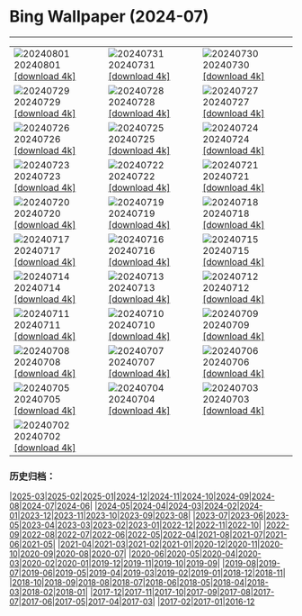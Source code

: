 # Bing Wallpaper (2024-07)
**************

<table><tr><td><img src="https://www.bing.com/th?id=OHR.KaptaiLake_DE-DE6482554434_1920x1080.jpg" alt="20240801"> 20240801 <a href="https://www.bing.com/th?id=OHR.KaptaiLake_DE-DE6482554434_UHD.jpg">[download 4k]</a></td><td><img src="https://www.bing.com/th?id=OHR.HoodoosBryce_DE-DE5899937374_1920x1080.jpg" alt="20240731"> 20240731 <a href="https://www.bing.com/th?id=OHR.HoodoosBryce_DE-DE5899937374_UHD.jpg">[download 4k]</a></td><td><img src="https://www.bing.com/th?id=OHR.GrayWolfPups_DE-DE4132223507_1920x1080.jpg" alt="20240730"> 20240730 <a href="https://www.bing.com/th?id=OHR.GrayWolfPups_DE-DE4132223507_UHD.jpg">[download 4k]</a></td></tr><tr><td><img src="https://www.bing.com/th?id=OHR.CorbettTigers_DE-DE5462654549_1920x1080.jpg" alt="20240729"> 20240729 <a href="https://www.bing.com/th?id=OHR.CorbettTigers_DE-DE5462654549_UHD.jpg">[download 4k]</a></td><td><img src="https://www.bing.com/th?id=OHR.BeachHutsSweden_DE-DE4614841617_1920x1080.jpg" alt="20240728"> 20240728 <a href="https://www.bing.com/th?id=OHR.BeachHutsSweden_DE-DE4614841617_UHD.jpg">[download 4k]</a></td><td><img src="https://www.bing.com/th?id=OHR.RhinelandVineyards_DE-DE4066969313_1920x1080.jpg" alt="20240727"> 20240727 <a href="https://www.bing.com/th?id=OHR.RhinelandVineyards_DE-DE4066969313_UHD.jpg">[download 4k]</a></td></tr><tr><td><img src="https://www.bing.com/th?id=OHR.PontNeuf_DE-DE3491182844_1920x1080.jpg" alt="20240726"> 20240726 <a href="https://www.bing.com/th?id=OHR.PontNeuf_DE-DE3491182844_UHD.jpg">[download 4k]</a></td><td><img src="https://www.bing.com/th?id=OHR.SmokyMountainTrail_DE-DE2050151888_1920x1080.jpg" alt="20240725"> 20240725 <a href="https://www.bing.com/th?id=OHR.SmokyMountainTrail_DE-DE2050151888_UHD.jpg">[download 4k]</a></td><td><img src="https://www.bing.com/th?id=OHR.SheepCousins_DE-DE1595160882_1920x1080.jpg" alt="20240724"> 20240724 <a href="https://www.bing.com/th?id=OHR.SheepCousins_DE-DE1595160882_UHD.jpg">[download 4k]</a></td></tr><tr><td><img src="https://www.bing.com/th?id=OHR.MethoniCastle_DE-DE8197335840_1920x1080.jpg" alt="20240723"> 20240723 <a href="https://www.bing.com/th?id=OHR.MethoniCastle_DE-DE8197335840_UHD.jpg">[download 4k]</a></td><td><img src="https://www.bing.com/th?id=OHR.WickerBeachBaskets_DE-DE6881369278_1920x1080.jpg" alt="20240722"> 20240722 <a href="https://www.bing.com/th?id=OHR.WickerBeachBaskets_DE-DE6881369278_UHD.jpg">[download 4k]</a></td><td><img src="https://www.bing.com/th?id=OHR.ZanzibarBoats_DE-DE5749143467_1920x1080.jpg" alt="20240721"> 20240721 <a href="https://www.bing.com/th?id=OHR.ZanzibarBoats_DE-DE5749143467_UHD.jpg">[download 4k]</a></td></tr><tr><td><img src="https://www.bing.com/th?id=OHR.MineralMoon_DE-DE4896248941_1920x1080.jpg" alt="20240720"> 20240720 <a href="https://www.bing.com/th?id=OHR.MineralMoon_DE-DE4896248941_UHD.jpg">[download 4k]</a></td><td><img src="https://www.bing.com/th?id=OHR.YoungJaguar_DE-DE4250993040_1920x1080.jpg" alt="20240719"> 20240719 <a href="https://www.bing.com/th?id=OHR.YoungJaguar_DE-DE4250993040_UHD.jpg">[download 4k]</a></td><td><img src="https://www.bing.com/th?id=OHR.MayotteCoral_DE-DE6359801272_1920x1080.jpg" alt="20240718"> 20240718 <a href="https://www.bing.com/th?id=OHR.MayotteCoral_DE-DE6359801272_UHD.jpg">[download 4k]</a></td></tr><tr><td><img src="https://www.bing.com/th?id=OHR.MedievalRothenburg_DE-DE5939430104_1920x1080.jpg" alt="20240717"> 20240717 <a href="https://www.bing.com/th?id=OHR.MedievalRothenburg_DE-DE5939430104_UHD.jpg">[download 4k]</a></td><td><img src="https://www.bing.com/th?id=OHR.AncientOrkney_DE-DE5345026370_1920x1080.jpg" alt="20240716"> 20240716 <a href="https://www.bing.com/th?id=OHR.AncientOrkney_DE-DE5345026370_UHD.jpg">[download 4k]</a></td><td><img src="https://www.bing.com/th?id=OHR.TateishiPark_DE-DE4909574611_1920x1080.jpg" alt="20240715"> 20240715 <a href="https://www.bing.com/th?id=OHR.TateishiPark_DE-DE4909574611_UHD.jpg">[download 4k]</a></td></tr><tr><td><img src="https://www.bing.com/th?id=OHR.IntNatTheatreMunich_DE-DE4410278977_1920x1080.jpg" alt="20240714"> 20240714 <a href="https://www.bing.com/th?id=OHR.IntNatTheatreMunich_DE-DE4410278977_UHD.jpg">[download 4k]</a></td><td><img src="https://www.bing.com/th?id=OHR.CappadociaRocks_DE-DE6351998618_1920x1080.jpg" alt="20240713"> 20240713 <a href="https://www.bing.com/th?id=OHR.CappadociaRocks_DE-DE6351998618_UHD.jpg">[download 4k]</a></td><td><img src="https://www.bing.com/th?id=OHR.RainierWildflowers_DE-DE3042432788_1920x1080.jpg" alt="20240712"> 20240712 <a href="https://www.bing.com/th?id=OHR.RainierWildflowers_DE-DE3042432788_UHD.jpg">[download 4k]</a></td></tr><tr><td><img src="https://www.bing.com/th?id=OHR.GangiSicily_DE-DE4531424079_1920x1080.jpg" alt="20240711"> 20240711 <a href="https://www.bing.com/th?id=OHR.GangiSicily_DE-DE4531424079_UHD.jpg">[download 4k]</a></td><td><img src="https://www.bing.com/th?id=OHR.CollaredAracari_DE-DE4220062788_1920x1080.jpg" alt="20240710"> 20240710 <a href="https://www.bing.com/th?id=OHR.CollaredAracari_DE-DE4220062788_UHD.jpg">[download 4k]</a></td><td><img src="https://www.bing.com/th?id=OHR.TalampayaNP_DE-DE3711851813_1920x1080.jpg" alt="20240709"> 20240709 <a href="https://www.bing.com/th?id=OHR.TalampayaNP_DE-DE3711851813_UHD.jpg">[download 4k]</a></td></tr><tr><td><img src="https://www.bing.com/th?id=OHR.NorwayBlueberries_DE-DE3041672461_1920x1080.jpg" alt="20240708"> 20240708 <a href="https://www.bing.com/th?id=OHR.NorwayBlueberries_DE-DE3041672461_UHD.jpg">[download 4k]</a></td><td><img src="https://www.bing.com/th?id=OHR.YenBaiTerraces_DE-DE2818118269_1920x1080.jpg" alt="20240707"> 20240707 <a href="https://www.bing.com/th?id=OHR.YenBaiTerraces_DE-DE2818118269_UHD.jpg">[download 4k]</a></td><td><img src="https://www.bing.com/th?id=OHR.ConwyRiver_DE-DE2411903151_1920x1080.jpg" alt="20240706"> 20240706 <a href="https://www.bing.com/th?id=OHR.ConwyRiver_DE-DE2411903151_UHD.jpg">[download 4k]</a></td></tr><tr><td><img src="https://www.bing.com/th?id=OHR.NoahBeach_DE-DE1036952164_1920x1080.jpg" alt="20240705"> 20240705 <a href="https://www.bing.com/th?id=OHR.NoahBeach_DE-DE1036952164_UHD.jpg">[download 4k]</a></td><td><img src="https://www.bing.com/th?id=OHR.ZaharaDeLaSierra_DE-DE0508508511_1920x1080.jpg" alt="20240704"> 20240704 <a href="https://www.bing.com/th?id=OHR.ZaharaDeLaSierra_DE-DE0508508511_UHD.jpg">[download 4k]</a></td><td><img src="https://www.bing.com/th?id=OHR.MeerkatManor_DE-DE0148394224_1920x1080.jpg" alt="20240703"> 20240703 <a href="https://www.bing.com/th?id=OHR.MeerkatManor_DE-DE0148394224_UHD.jpg">[download 4k]</a></td></tr><tr><td><img src="https://www.bing.com/th?id=OHR.ItalicaRuins_DE-DE9553207301_1920x1080.jpg" alt="20240702"> 20240702 <a href="https://www.bing.com/th?id=OHR.ItalicaRuins_DE-DE9553207301_UHD.jpg">[download 4k]</a></td><td></td><td></td></tr></table>

### 历史归档：

|[2025-03](/../2025-03/2025-03.md)|[2025-02](/../2025-02/2025-02.md)|[2025-01](/../2025-01/2025-01.md)|[2024-12](/../2024-12/2024-12.md)|[2024-11](/../2024-11/2024-11.md)|[2024-10](/../2024-10/2024-10.md)|[2024-09](/../2024-09/2024-09.md)|[2024-08](/../2024-08/2024-08.md)|[2024-07](/2024-07.md)|[2024-06](/../2024-06/2024-06.md)|
|[2024-05](/../2024-05/2024-05.md)|[2024-04](/../2024-04/2024-04.md)|[2024-03](/../2024-03/2024-03.md)|[2024-02](/../2024-02/2024-02.md)|[2024-01](/../2024-01/2024-01.md)|[2023-12](/../2023-12/2023-12.md)|[2023-11](/../2023-11/2023-11.md)|[2023-10](/../2023-10/2023-10.md)|[2023-09](/../2023-09/2023-09.md)|[2023-08](/../2023-08/2023-08.md)|
|[2023-07](/../2023-07/2023-07.md)|[2023-06](/../2023-06/2023-06.md)|[2023-05](/../2023-05/2023-05.md)|[2023-04](/../2023-04/2023-04.md)|[2023-03](/../2023-03/2023-03.md)|[2023-02](/../2023-02/2023-02.md)|[2023-01](/../2023-01/2023-01.md)|[2022-12](/../2022-12/2022-12.md)|[2022-11](/../2022-11/2022-11.md)|[2022-10](/../2022-10/2022-10.md)|
|[2022-09](/../2022-09/2022-09.md)|[2022-08](/../2022-08/2022-08.md)|[2022-07](/../2022-07/2022-07.md)|[2022-06](/../2022-06/2022-06.md)|[2022-05](/../2022-05/2022-05.md)|[2022-04](/../2022-04/2022-04.md)|[2021-08](/../2021-08/2021-08.md)|[2021-07](/../2021-07/2021-07.md)|[2021-06](/../2021-06/2021-06.md)|[2021-05](/../2021-05/2021-05.md)|
|[2021-04](/../2021-04/2021-04.md)|[2021-03](/../2021-03/2021-03.md)|[2021-02](/../2021-02/2021-02.md)|[2021-01](/../2021-01/2021-01.md)|[2020-12](/../2020-12/2020-12.md)|[2020-11](/../2020-11/2020-11.md)|[2020-10](/../2020-10/2020-10.md)|[2020-09](/../2020-09/2020-09.md)|[2020-08](/../2020-08/2020-08.md)|[2020-07](/../2020-07/2020-07.md)|
|[2020-06](/../2020-06/2020-06.md)|[2020-05](/../2020-05/2020-05.md)|[2020-04](/../2020-04/2020-04.md)|[2020-03](/../2020-03/2020-03.md)|[2020-02](/../2020-02/2020-02.md)|[2020-01](/../2020-01/2020-01.md)|[2019-12](/../2019-12/2019-12.md)|[2019-11](/../2019-11/2019-11.md)|[2019-10](/../2019-10/2019-10.md)|[2019-09](/../2019-09/2019-09.md)|
|[2019-08](/../2019-08/2019-08.md)|[2019-07](/../2019-07/2019-07.md)|[2019-06](/../2019-06/2019-06.md)|[2019-05](/../2019-05/2019-05.md)|[2019-04](/../2019-04/2019-04.md)|[2019-03](/../2019-03/2019-03.md)|[2019-02](/../2019-02/2019-02.md)|[2019-01](/../2019-01/2019-01.md)|[2018-12](/../2018-12/2018-12.md)|[2018-11](/../2018-11/2018-11.md)|
|[2018-10](/../2018-10/2018-10.md)|[2018-09](/../2018-09/2018-09.md)|[2018-08](/../2018-08/2018-08.md)|[2018-07](/../2018-07/2018-07.md)|[2018-06](/../2018-06/2018-06.md)|[2018-05](/../2018-05/2018-05.md)|[2018-04](/../2018-04/2018-04.md)|[2018-03](/../2018-03/2018-03.md)|[2018-02](/../2018-02/2018-02.md)|[2018-01](/../2018-01/2018-01.md)|
|[2017-12](/../2017-12/2017-12.md)|[2017-11](/../2017-11/2017-11.md)|[2017-10](/../2017-10/2017-10.md)|[2017-09](/../2017-09/2017-09.md)|[2017-08](/../2017-08/2017-08.md)|[2017-07](/../2017-07/2017-07.md)|[2017-06](/../2017-06/2017-06.md)|[2017-05](/../2017-05/2017-05.md)|[2017-04](/../2017-04/2017-04.md)|[2017-03](/../2017-03/2017-03.md)|
|[2017-02](/../2017-02/2017-02.md)|[2017-01](/../2017-01/2017-01.md)|[2016-12](/../2016-12/2016-12.md)